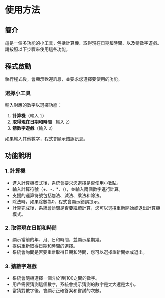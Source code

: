 # 使用方法

## 簡介

這是一個多功能的小工具，包括計算機、取得現在日期和時間、以及猜數字遊戲。請按照以下步驟來使用這些功能。

## 程式啟動

執行程式後，會顯示歡迎訊息，並要求您選擇要使用的功能。

### 選擇小工具

輸入對應的數字以選擇功能：

1. **計算機**（輸入 `1`）
2. **取得現在日期和時間**（輸入 `2`）
3. **猜數字遊戲**（輸入 `3`）

如果輸入其他數字，程式會顯示錯誤訊息。

## 功能說明

### 1. 計算機

- 進入計算機模式後，系統會要求您選擇是否使用小數點。
- 輸入計算符號（+、-、*、/），並輸入兩個數字進行計算。
- 支援的運算符號包括加法、減法、乘法和除法。
- 除法時，如果除數為0，程式會顯示錯誤提示。
- 計算完成後，系統會詢問是否要繼續計算，您可以選擇重新開始或退出計算機模式。

### 2. 取得現在日期和時間

- 顯示當前的年、月、日和時間，並顯示星期幾。
- 提供重新取得日期和時間的選擇。
- 系統會詢問是否要重新取得日期和時間，您可以選擇重新開始或退出。

### 3. 猜數字遊戲

- 系統會隨機選擇一個介於1到100之間的數字。
- 用戶需要猜測這個數字，系統會提示猜測的數字是太大還是太小。
- 當猜對數字後，會顯示正確答案和嘗試的次數。
